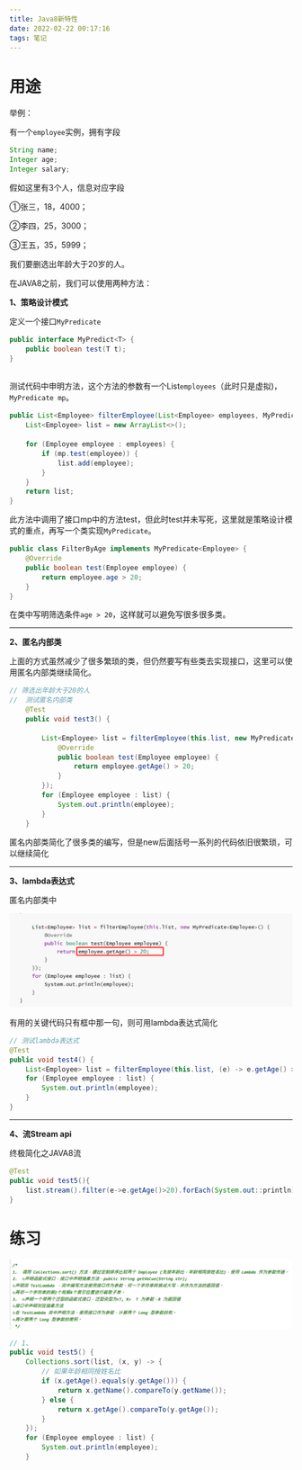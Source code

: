 ```yaml
---
title: Java8新特性
date: 2022-02-22 00:17:16
tags: 笔记
---
```


# 用途

举例：

有一个`employee`实例，拥有字段

```java
String name;
Integer age;
Integer salary;
```

假如这里有3个人，信息对应字段

①张三，18，4000；

②李四，25，3000；

③王五，35，5999；

我们要删选出年龄大于20岁的人。

在JAVA8之前，我们可以使用两种方法：

**1、策略设计模式**

定义一个接口`MyPredicate`

```java
public interface MyPredict<T> {
    public boolean test(T t);
}
	
```

测试代码中申明方法，这个方法的参数有一个List`employees`（此时只是虚拟)，`MyPredicate mp`。

```java
public List<Employee> filterEmployee(List<Employee> employees, MyPredicate<Employee> mp) {
    List<Employee> list = new ArrayList<>();

    for (Employee employee : employees) {
        if (mp.test(employee)) {
            list.add(employee);
        }
    }
    return list;
}
```

此方法中调用了接口mp中的方法test，但此时test并未写死，这里就是策略设计模式的重点，再写一个类实现`MyPredicate`。

```java
public class FilterByAge implements MyPredicate<Employee> {
    @Override
    public boolean test(Employee employee) {
        return employee.age > 20;
    }
}
```

在类中写明筛选条件`age > 20`，这样就可以避免写很多很多类。

------

**2、匿名内部类**

上面的方式虽然减少了很多繁琐的类，但仍然要写有些类去实现接口，这里可以使用匿名内部类继续简化。

```java
// 筛选出年龄大于20的人
//  测试匿名内部类
    @Test
    public void test3() {

        List<Employee> list = filterEmployee(this.list, new MyPredicate<Employee>() {
            @Override
            public boolean test(Employee employee) {
                return employee.getAge() > 20;
            }
        });
        for (Employee employee : list) {
            System.out.println(employee);
        }
    }
```

匿名内部类简化了很多类的编写，但是new后面括号一系列的代码依旧很繁琐，可以继续简化

------

**3、lambda表达式**

匿名内部类中

![image-20220222235131499](Java8%E6%96%B0%E7%89%B9%E6%80%A7/image-20220222235131499.png)

有用的关键代码只有框中那一句，则可用lambda表达式简化

```java
// 测试lambda表达式
@Test
public void test4() {
    List<Employee> list = filterEmployee(this.list, (e) -> e.getAge() > 20);
    for (Employee employee : list) {
        System.out.println(employee);
    }
}
```

------

**4、流Stream api**

终极简化之JAVA8流

```java
@Test
public void test5(){
    list.stream().filter(e->e.getAge()>20).forEach(System.out::println);
}
```



# 练习

![image-20220223010018539](Java8%E6%96%B0%E7%89%B9%E6%80%A7/image-20220223010018539.png)

  

```java
// 1、
public void test5() {
    Collections.sort(list, (x, y) -> {
        // 如果年龄相同按姓名比
        if (x.getAge().equals(y.getAge())) {
            return x.getName().compareTo(y.getName());
        } else {
            return x.getAge().compareTo(y.getAge());
        }
    });
    for (Employee employee : list) {
        System.out.println(employee);
    }
```
